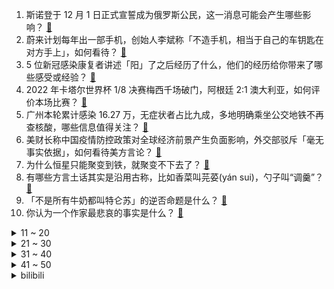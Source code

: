 1. 斯诺登于 12 月 1 日正式宣誓成为俄罗斯公民，这一消息可能会产生哪些影响？ [:link:](https://www.zhihu.com/question/570195519)
2. 蔚来计划每年出一部手机，创始人李斌称「不造手机，相当于自己的车钥匙在对方手上」，如何看待？ [:link:](https://www.zhihu.com/question/569966124)
3. 5 位新冠感染康复者讲述「阳」了之后经历了什么，他们的经历给你带来了哪些感受或经验？ [:link:](https://www.zhihu.com/question/570266391)
4. 2022 年卡塔尔世界杯 1/8 决赛梅西千场破门，阿根廷 2:1 澳大利亚，如何评价本场比赛？ [:link:](https://www.zhihu.com/question/570299342)
5. 广州本轮累计感染 16.27 万，无症状者占比九成，多地明确乘坐公交地铁不再查核酸，哪些信息值得关注？ [:link:](https://www.zhihu.com/question/570233068)
6. 美财长称中国疫情防控政策对全球经济前景产生负面影响，外交部驳斥「毫无事实依据」，如何看待美方言论？ [:link:](https://www.zhihu.com/question/570008553)
7. 为什么恒星只能聚变到铁，就聚变不下去了？ [:link:](https://www.zhihu.com/question/568664075)
8. 有哪些方言土话其实是沿用古称，比如香菜叫芫荽(yán sui)，勺子叫“调羹”？ [:link:](https://www.zhihu.com/question/43442602)
9. 「不是所有牛奶都叫特仑苏」的逆否命题是什么？ [:link:](https://www.zhihu.com/question/35749200)
10. 你认为一个作家最悲哀的事实是什么？ [:link:](https://www.zhihu.com/question/423583542)
<details>
<summary>11 ~ 20</summary>

11. 12 月 4 日起珠海社会面便民采样点测核酸将自费，非风险岗位重点人员提倡不测核酸，哪些信息值得关注？ [:link:](https://www.zhihu.com/question/570278842)
12. 美国法院正式撤销对孟晚舟「银行欺诈」等罪名指控，如何看待这一事件？释放了哪些信息？ [:link:](https://www.zhihu.com/question/570236685)
13. 2022 年卡塔尔世界杯 1/8 决赛荷兰 3:1 淘汰美国晋级八强，如何评价本场比赛？ [:link:](https://www.zhihu.com/question/570298840)
14. 如何看待胡锡进评防疫现状，称「已做好一个月内被感染的思想准备，愿意参与承受这份风险」？ [:link:](https://www.zhihu.com/question/570238373)
15. 湖南浏阳「入户打人」的街道工作人员廖勇被开除党籍、政务撤职，其余 3 人被辞退，哪些信息值得关注？ [:link:](https://www.zhihu.com/question/570254324)
16. 房企人士回应「监管机构要求四大行向房企提供带担保离岸贷款」，称「消息属实」，释放哪些信号？ [:link:](https://www.zhihu.com/question/570199040)
17. 砍自己种的树也违法，男子被判刑并公开赔礼道歉，如何从法律角度解读此事件？ [:link:](https://www.zhihu.com/question/569717991)
18. 荒野求生大师「贝爷」现身乌克兰进行节目拍摄，并与泽连斯基会面，如何看待此事？ [:link:](https://www.zhihu.com/question/570145859)
19. 北京购买「四类药品」不再登记顾客信息；广州购药不查核酸，专家称可按普通感冒储备药物，哪些信息值得关注？ [:link:](https://www.zhihu.com/question/570256833)
20. 欧盟透露乌克兰已有 10 万军人阵亡，乌方抗议「死亡人数是机密」并称至多 1.3 万人丧生，如何评价？ [:link:](https://www.zhihu.com/question/570250582)
</details>
<details>
<summary>21 ~ 30</summary>

21. 洗碗机洗一次碗耗时那么长，是否耗水又耗电？ [:link:](https://www.zhihu.com/question/538887494)
22. 男子为涨粉进行「悲惨营销」，摆拍 500 斤滞销白菜卖 30 元，如何看待此类情况出现？ [:link:](https://www.zhihu.com/question/570167575)
23. 航天员在空间站待两个月，衣服会不会变臭？ [:link:](https://www.zhihu.com/question/481535868)
24. 姚洋、管清友、任泽平等六名学者联名发声，提出放开经济活动的七条建议，哪些信息值得关注？如何评价此表态？ [:link:](https://www.zhihu.com/question/570275065)
25. 如何看待日本成为首个击败两支冠军球队的亚洲国家？这给中国男足带来哪些启示？ [:link:](https://www.zhihu.com/question/570137541)
26. 波兰媒体称已有一千多名波兰军人在乌克兰战死，数千人受伤，大家对此有什么看法？ [:link:](https://www.zhihu.com/question/569806415)
27. 中国航天员乘组完成首次在轨交接，神十四乘组将于 12 月 4 日返回东风着陆场，返回前还需做哪些准备？ [:link:](https://www.zhihu.com/question/570226294)
28. 英国前首相约翰逊或将在 2024 年大选中再次参选，他有可能再次当选吗？会对英国政坛将造成哪些影响？ [:link:](https://www.zhihu.com/question/570181435)
29. 企业不愿赔偿千方百计逼人离职系「违法」，员工应如何维权？从法律角度分析，企业应如何赔偿？承担什么责任？ [:link:](https://www.zhihu.com/question/569541580)
30. 4 年前胜德国 4 年后赢葡萄牙，韩国两次赢球不靠裁判靠自己，如何看待韩国足球靠实力重塑形象？ [:link:](https://www.zhihu.com/question/570227195)
</details>
<details>
<summary>31 ~ 40</summary>

31. 日本拟增兵冲绳，扩建「冲绳防卫集团」以巩固靠近台湾的南西诸岛防卫，哪些信息值得关注？ [:link:](https://www.zhihu.com/question/570279157)
32. 怎样把高中历史学到顶尖? [:link:](https://www.zhihu.com/question/446614383)
33. 你在哪个瞬间突然喜欢上了某个历史人物？ [:link:](https://www.zhihu.com/question/51566570)
34. 北京辟谣「明天起全面放开」、「停止社会面核酸」等消息为不实信息，哪些信息值得关注？ [:link:](https://www.zhihu.com/question/570240898)
35. 为什么博士生讨厌做横向? [:link:](https://www.zhihu.com/question/485608961)
36. 英国将中广核排除在核电站项目外，外交部称「望英方为中企提供公平非歧视的营商环境」，有哪些信息值得关注？ [:link:](https://www.zhihu.com/question/569807215)
37. 有哪些表面普通但内部却大有文章的建筑？ [:link:](https://www.zhihu.com/question/54596261)
38. 多地推行「阳性居家」、「十字花隔离」，什么是「十字花」范围？相关人员居家隔离该注意哪些问题？ [:link:](https://www.zhihu.com/question/570286201)
39. 专家称苹果收集和使用用户行为数据进行广告精准投放，将隐私作为收入增长点进行营销，如何更好保护个人隐私？ [:link:](https://www.zhihu.com/question/570233237)
40. 北京 12 月 5 日起公交、地铁不得拒绝无 48 小时核酸证明乘客乘车，哪些信息值得关注？ [:link:](https://www.zhihu.com/question/570184964)
</details>
<details>
<summary>41 ~ 50</summary>

41. 欧盟拒绝为「删除有关乌克兰伤亡视频」道歉，且把矛头指向俄罗斯，如何评价此事？ [:link:](https://www.zhihu.com/question/570132029)
42. 人类生理上有什么不合理之处？ [:link:](https://www.zhihu.com/question/270343200)
43. 2022 年卡塔尔世界杯小组赛末轮韩国 2:1 绝杀葡萄牙惊险晋级 16 强，如何评价本场比赛？ [:link:](https://www.zhihu.com/question/570205108)
44. 大学的你是否会想念你在高中的日子？ [:link:](https://www.zhihu.com/question/570212642)
45. 如何客观评价卫子夫和阿娇这两个人？ [:link:](https://www.zhihu.com/question/24972591)
46. 写小说，作者文笔好和文笔差，对读者的体验是否真的有影响？读者需要好文笔吗？ [:link:](https://www.zhihu.com/question/556053955)
47. 考研还有20来天，不知道怎么办了? [:link:](https://www.zhihu.com/question/570023885)
48. 大部分汽车的排气管和驱动轮都在后面，为什么发动机在前面？ [:link:](https://www.zhihu.com/question/569585537)
49. 为什么有人明明很优秀，却缺乏自信？ [:link:](https://www.zhihu.com/question/31489662)
50. 有什么书值得买？ [:link:](https://www.zhihu.com/question/561625738)
</details><details>
<summary>bilibili</summary>

1. 一位粉丝想看到自己奔跑的样子 [:link:](//www.bilibili.com/video/BV1ED4y1Y7dc)
2. 风雨夜深人散尽，孤灯犹唤卖汤圆。夜夜除非，好酒留人醉。还原古画会滚的灯笼《滚灯》 [:link:](//www.bilibili.com/video/BV1MG411T7AV)
3. 苦难是把磨刀石，你终将被打磨得锋利无比 [:link:](//www.bilibili.com/video/BV1r841157L2)
4. 羊村（3） [:link:](//www.bilibili.com/video/BV1Y44y1Q7BL)
5. 林家有女初长成  力拔山兮气盖世 [:link:](//www.bilibili.com/video/BV12K411R7mS)
6. 卡扎菲的野望在哪里？【奇葩小国43】 [:link:](//www.bilibili.com/video/BV1sP4y197HU)
7. 【水果猎人】讲水果为什么一定要用拉丁学名？ [:link:](//www.bilibili.com/video/BV1m44y1D71k)
8. 耗时278天！这个视频是我们全部的青春！！！ [:link:](//www.bilibili.com/video/BV1584y167sD)
9. 历时9个月！我和影视飓风的圆梦之行 [:link:](//www.bilibili.com/video/BV1B14y1E7pz)
10. 为什么《星际穿越》的配乐，你一听就想哭？【银屏系】丨机核 [:link:](//www.bilibili.com/video/BV1524y1k787)
<details>
<summary>11 ~ 20</summary>

11. 汪？ [:link:](//www.bilibili.com/video/BV1M84y167Yy)
12. 《你的原神我的原神好像不一样》 [:link:](//www.bilibili.com/video/BV1zY411d7J6)
13. 【祝】频道开设六周年！送给大家的感谢留言！ [:link:](//www.bilibili.com/video/BV1Sd4y1x7D4)
14. 你账号里的硬币值多少钱？ [:link:](//www.bilibili.com/video/BV1Z44y1U7eq)
15. 【世界杯/拟人】如果参赛国变成emoji美少女？ [:link:](//www.bilibili.com/video/BV1Jg411H7K5)
16. 【科普】皮肤科医生才会告诉你的护肤冷知识，我知道你肯定做对了 [:link:](//www.bilibili.com/video/BV1924y1C7TX)
17. 火柴人 VS 我的世界系列第三十集 国王（The King） [:link:](//www.bilibili.com/video/BV1Jv4y1o7fU)
18. 湖笔凭什么能是文房四宝之首？ [:link:](//www.bilibili.com/video/BV1mG4y197qB)
19. 1万5的球票坐哪？和卡塔尔土豪一起看英格兰晋级！什么体验？ [:link:](//www.bilibili.com/video/BV14D4y1Y7sw)
20. 因装修低价出大量闲置，坐等有缘人！ [:link:](//www.bilibili.com/video/BV1UW4y1p7Bc)
</details>
<details>
<summary>21 ~ 30</summary>

21. 医生一眼就看出了我的问题 [:link:](//www.bilibili.com/video/BV1P24y1k7XT)
22. 「小泽」我感染了新冠病毒。 [:link:](//www.bilibili.com/video/BV1ZG4y1G7sF)
23. 我的世界VS迷你世界 终审判决 [:link:](//www.bilibili.com/video/BV1544y1Q7nC)
24. 【鉴定热门】某千万级食品安全科普up连黄豆芽和绿豆芽都不认识？信口科普第一人？ [:link:](//www.bilibili.com/video/BV1YP4y197QP)
25. 100美元轻松收入囊中，挑战C罗2.7米1000美元有希望吗？ [:link:](//www.bilibili.com/video/BV1614y1n7C8)
26. 球  王  姬  王 [:link:](//www.bilibili.com/video/BV1VP4y197si)
27. 关于我连夜去上海找甲方要92万片卫生巾这件事 [:link:](//www.bilibili.com/video/BV1BG4y197a8)
28. 【吸奇侠】《教父》终局之战，无数经典致敬的血色教堂逐帧解析 18 [:link:](//www.bilibili.com/video/BV1SY411d7zt)
29. 伟大的骗子（分享一个奇怪的故事） [:link:](//www.bilibili.com/video/BV1G14y1J7Dh)
30. 一个人，引爆震颤人类的世纪之战！ [:link:](//www.bilibili.com/video/BV1Wg411W7kH)
</details>
<details>
<summary>31 ~ 40</summary>

31. 裁判奶奶:我恨你，但是你能给我一只小猫吗？ [:link:](//www.bilibili.com/video/BV1j84y1k71H)
32. 【已使用2年】在12月减掉20斤，你也可以|大体重友好|走走而已⑧ [:link:](//www.bilibili.com/video/BV1h24y1y7ps)
33. 我的鸽子是个社交恐怖分子 [:link:](//www.bilibili.com/video/BV1A84y1k7qM)
34. 此时此刻一位靓女失去了对足球的热爱… [:link:](//www.bilibili.com/video/BV1P84y1k7VD)
35. 妹妹篡位成功，这个帐号归我啦，拿来吧你！！ [:link:](//www.bilibili.com/video/BV1tM41167EH)
36. 康师傅看了想打人！只是多了亿点点牛肉…… [:link:](//www.bilibili.com/video/BV1s44y1Q7sq)
37. 最后的战斗！对决方腊！忠义的代价是？《水浒传》P49 [:link:](//www.bilibili.com/video/BV1Ye411N7eg)
38. 英语速记，如果当时英语老师这么教，我早已是世界闻名的外交家 [:link:](//www.bilibili.com/video/BV1iY411d7zf)
39. 芬兰家人被啤酒鱼惊艳到抱盆喝汤！为了客家三酿疯狂抢起来！侄女恋情再遇轮番攻势！生日庆祝感动哭！ [:link:](//www.bilibili.com/video/BV1cR4y117kW)
40. 我的霸总团长？张翰演的抗日神剧有多雷人？看完哈哈哈哈 [:link:](//www.bilibili.com/video/BV1j24y1k7L3)
</details>
<details>
<summary>41 ~ 50</summary>

41. 和珅·后半生：清白三十年，最后因何堕落？【乾隆往事】 [:link:](//www.bilibili.com/video/BV1id4y1x7gM)
42. 有生之年！《变形金刚7:超能勇士崛起》首曝预告，黑猩猩队长变身！ [:link:](//www.bilibili.com/video/BV1KP411M7J8)
43. 这就是做了四天的成果吗？ [:link:](//www.bilibili.com/video/BV1VD4y1v7nZ)
44. 十二位绝世容颜你最喜欢哪一位？ [:link:](//www.bilibili.com/video/BV1bG4y1G7pe)
45. 论：和猫住是怎么欺骗领养人的？ [:link:](//www.bilibili.com/video/BV1Rv4y197U9)
46. 汽 车 人 征 兵 宣 传 [:link:](//www.bilibili.com/video/BV1oK411R77m)
47. 2022年爆火全网的BGM，听完一遍就上头！网友：太洗脑了 [:link:](//www.bilibili.com/video/BV1WM411672F)
48. 原来是小憋山 [:link:](//www.bilibili.com/video/BV1J24y1k76b)
49. 请问幼儿园什么时候复课... [:link:](//www.bilibili.com/video/BV1N84y1k7RE)
50. 上舰免全额？主播嘴全责！！！ [:link:](//www.bilibili.com/video/BV17D4y1Y7b5)
</details>
<details>
<summary>51 ~ 60</summary>

51. 网络热门“智熄”视频鉴定 ㉗ [:link:](//www.bilibili.com/video/BV1id4y1x7qY)
52. 【罗伊Roi】《One Last Kiss》来自异世界的最后一吻 [:link:](//www.bilibili.com/video/BV1tv4y1d7tX)
53. 自拍这么拍，才有吸引力♥我发现了拍出吸引力的秘密！ [:link:](//www.bilibili.com/video/BV1Ev4y1d7By)
54. 大结局封神!求婚十连吻杀疯了!!!领证生娃!走马灯直接爆哭！！原来真爱不仅没有距离还能跨越生死！骑士会永远守护国王！命韵峋环鲨疯了！｜点燃我温暖你｜陈飞宇张婧仪 [:link:](//www.bilibili.com/video/BV11d4y1x791)
55. 我的猫竟然变成人了？！还是个可爱猫娘～ [:link:](//www.bilibili.com/video/BV1614y1n7qR)
56. 《无限暖暖》首曝PV——无论何时都要盛装登场！ [:link:](//www.bilibili.com/video/BV13K411R7cS)
57. 只 因 批 量 生 产 机 [:link:](//www.bilibili.com/video/BV1hP4y197Dz)
58. 5000万赔偿金？！迷你世界终审败诉！或突破国内游戏侵权案最高记录！ [:link:](//www.bilibili.com/video/BV17K411R7vM)
59. “明明可以靠演技吃饭，偏要踢球” [:link:](//www.bilibili.com/video/BV1iP4y197XS)
60. 你听听你说的这是人话？【阅片无数Ⅱ 69】 [:link:](//www.bilibili.com/video/BV1R24y1C7ga)
</details>
<details>
<summary>61 ~ 70</summary>

61. 钟楼南门老奶奶居然以前是老中医 [:link:](//www.bilibili.com/video/BV1Ed4y187rF)
62. 真实大女主爽文！她如何用一幅画，让整个宫廷的男人疯狂！【透明的她 03】 [:link:](//www.bilibili.com/video/BV1HG4y1R7jE)
63. 悲伤并没有消失，只是转移了 [:link:](//www.bilibili.com/video/BV1UG4y1971j)
64. 【私藏馆】Daniel Powter《Free Loop》超治愈神曲！希望一切都会过去 [:link:](//www.bilibili.com/video/BV1E84y167ZA)
65. 【原神】胡桃超美睡裙！你的女友胡桃——「旅途小憩」 [:link:](//www.bilibili.com/video/BV1PG411T7ea)
66. 骑行西藏帐篷搞丢了这下麻烦大了，晚上只好睡在四处漏风的棚子里 [:link:](//www.bilibili.com/video/BV1ee411N7oh)
67. 蓝 色 妖 姬 是 怎 样 炼 成 的 [:link:](//www.bilibili.com/video/BV1qe4y1g77n)
68. 刚当上一天新郎，女朋友就被拉去隔离了 [:link:](//www.bilibili.com/video/BV1uv4y1o7aY)
69. 六星全员动态，每一帧都是壁纸。 [:link:](//www.bilibili.com/video/BV1R14y1n7dq)
70. 虽然五灵王很帅，但这个菲菲让我没法充！ [:link:](//www.bilibili.com/video/BV1T24y1y7XY)
</details>
<details>
<summary>71 ~ 80</summary>

71. 世界上最伟大的游戏之一！《传送门2》竟然有如此反转的剧情！？ [:link:](//www.bilibili.com/video/BV1xR4y1y7Tq)
72. 《南汸亾笗天哋煩悩》 [:link:](//www.bilibili.com/video/BV1G84y1k7Bj)
73. 米哈游你是懂转场的 [:link:](//www.bilibili.com/video/BV18K411R7fr)
74. 轻改地狱！村头厕所没纸了？2023年一月新番扫雷推荐 [:link:](//www.bilibili.com/video/BV1g44y1S7Y3)
75. 这样的比赛配上这样的解说，真的爱死足球了！ [:link:](//www.bilibili.com/video/BV1h8411j7sm)
76. 想了解一下我就进来看，觉得耐心看完的人很温柔！ [:link:](//www.bilibili.com/video/BV1eG411u75w)
77. “中国茶”申遗成功 | 完整版非遗申报片来了！ [:link:](//www.bilibili.com/video/BV1QG4y197ii)
78. IVE：资源型女团的喜与悲 [:link:](//www.bilibili.com/video/BV1Sv4y197Fq)
79. 这操作也太离谱了！！ [:link:](//www.bilibili.com/video/BV18G4y1R7Nc)
80. “一代悍匪的由来”😆👍💰 [:link:](//www.bilibili.com/video/BV1K84y1k78U)
</details>
<details>
<summary>81 ~ 90</summary>

81. 刮刮乐 但是镜面反射【内马尔-最后的桑巴舞者】 [:link:](//www.bilibili.com/video/BV1RM411z7dU)
82. 【花小烙】喝酒后酒精在我们的身体里做了什么？ [:link:](//www.bilibili.com/video/BV16G411M7Mz)
83. 培育300只白蚁，打造一座蚂蚁帝国！ [:link:](//www.bilibili.com/video/BV1J24y1y7gN)
84. 救助达乌里寒鸦 [:link:](//www.bilibili.com/video/BV1L14y1E7M2)
85. 这才是真正的元歌！！ [:link:](//www.bilibili.com/video/BV18K411X77J)
86. 请问这个游戏可以去米哈游应聘吗？ [:link:](//www.bilibili.com/video/BV1f44y1U7hT)
87. 2 3 考 研 人 真 实 现 状 [:link:](//www.bilibili.com/video/BV1CG411M7fN)
88. 间谍蛋混进了小鸟婚房，还孵出了间谍鸟！ [:link:](//www.bilibili.com/video/BV1QG411M7zK)
89. 开局氪7000块！从肝开始的阴阳师，想成为大佬的第一天#1 [:link:](//www.bilibili.com/video/BV1Lg411H7f5)
90. 粉丝宝宝们艾特我拍这个 来啦！拍完更爱自己了！ [:link:](//www.bilibili.com/video/BV17G411u7dd)
</details>
<details>
<summary>91 ~ 100</summary>

91. 作业，但是看了满头问号 [:link:](//www.bilibili.com/video/BV1V24y1y7Mr)
92. 【原神】妈！我不要这个黄毛当我爸爸啊！！！ [:link:](//www.bilibili.com/video/BV19R4y1y7Ws)
93. 英语亮剑玩的就是西海岸 [:link:](//www.bilibili.com/video/BV18e411N76q)
94. 舍友的行为素质，岂是一朝一夕能改变过来的 [:link:](//www.bilibili.com/video/BV1WG4y197Hz)
95. 花费3000元爆肝10小时！我做出了超越原版的扑克牌！ [:link:](//www.bilibili.com/video/BV1fG4y1G7Bb)
96. [疯狂宿舍大片]当室友掏出破纸板，我就知道有点东西！咖啡创意摄影，封校宿舍日常 [:link:](//www.bilibili.com/video/BV1Zd4y1x7QR)
97. 救命，学校门口2元/份的酱香饼被我做出来了！ [:link:](//www.bilibili.com/video/BV1aW4y1p7kw)
98. 博士：凯尔希已经三天没揍我了 [:link:](//www.bilibili.com/video/BV1gG4y1R7g9)
99. 谁都不能错过！脸蛋天才宋亚轩又来恃靓行凶 [:link:](//www.bilibili.com/video/BV12W4y1u73A)
100. ⚡️nia~nia~nia~⚡️ [:link:](//www.bilibili.com/video/BV1ce4y1373B)
</details></details>